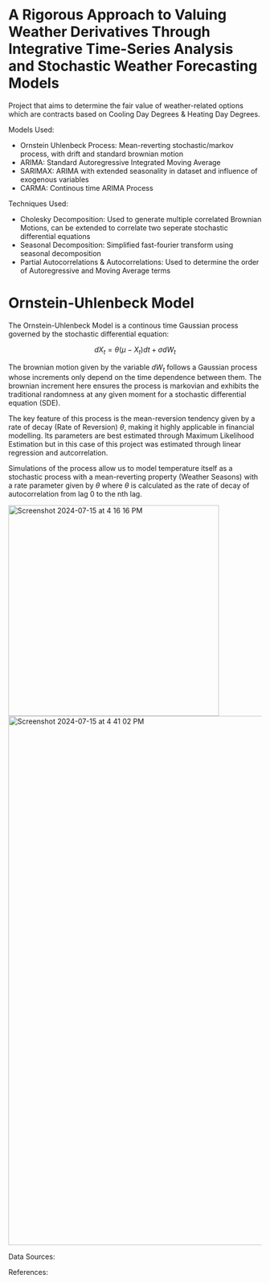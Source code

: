 # A Rigorous Approach to Valuing Weather Derivatives Through Integrative Time-Series Analysis and Stochastic Weather Forecasting Models
Project that aims to determine the fair value of weather-related options which are contracts based on Cooling Day Degrees &amp; Heating Day Degrees. 

Models Used: 
- Ornstein Uhlenbeck Process: Mean-reverting stochastic/markov process, with drift and standard brownian motion
- ARIMA: Standard Autoregressive Integrated Moving Average
- SARIMAX: ARIMA with extended seasonality in dataset and influence of exogenous variables
- CARMA: Continous time ARIMA Process

Techniques Used:
- Cholesky Decomposition: Used to generate multiple correlated Brownian Motions, can be extended to correlate two seperate stochastic differential equations
- Seasonal Decomposition: Simplified fast-fourier transform using seasonal decomposition
- Partial Autocorrelations & Autocorrelations: Used to determine the order of Autoregressive and Moving Average terms

# Ornstein-Uhlenbeck Model
The Ornstein-Uhlenbeck Model is a continous time Gaussian process governed by the stochastic differential equation: 

$$
dX_t = \theta (\mu - X_t) dt + \sigma dW_t
$$

The brownian motion given by the variable $dW_t$ follows a Gaussian process whose increments only depend on the time dependence between them. The brownian increment here ensures the process is markovian and exhibits the traditional randomness at any given moment for a stochastic differential equation (SDE).

The key feature of this process is the mean-reversion tendency given by a rate of decay (Rate of Reversion) $\theta$, making it highly applicable in financial modelling. Its parameters are best estimated through Maximum Likelihood Estimation but in this case of this project was estimated through linear regression and autcorrelation. 

Simulations of the process allow us to model temperature itself as a stochastic process with a mean-reverting property (Weather Seasons) with a rate parameter given by $\theta$ where $\theta$ is calculated as the rate of decay of autocorrelation from lag 0 to the nth lag.

<img width="419" alt="Screenshot 2024-07-15 at 4 16 16 PM" src="https://github.com/user-attachments/assets/1d8ed57b-8eea-4f4e-9234-c642b70b3165">




<img width="1052" alt="Screenshot 2024-07-15 at 4 41 02 PM" src="https://github.com/user-attachments/assets/6a252141-935b-4a60-be99-09c8f75c193f">


Data Sources: 




References:








  
